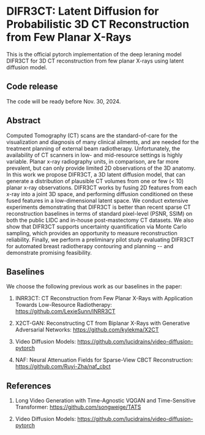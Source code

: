 # DIFR3CT: Latent Diffusion for Probabilistic 3D CT Reconstruction from Few Planar X-Rays

This is the official pytorch implementation of the deep leraning model DIFR3CT for 3D CT reconstruction from few planar X-rays using latent diffusion model. 


## Code release
The code will be ready before Nov. 30, 2024.


## Abstract
Computed Tomography (CT) scans are the standard-of-care for the visualization and diagnosis of many clinical ailments, and are needed for the treatment planning of external beam radiotherapy. Unfortunately, the availability of CT scanners in low- and mid-resource settings is highly variable. Planar x-ray radiography units, in comparison, are far more prevalent, but can only provide limited 2D observations of the 3D anatomy. In this work we propose DIFR3CT, a 3D latent diffusion model, that can generate a distribution of plausible CT volumes from one or few ($<$ 10)  planar x-ray observations. DIFR3CT works by fusing 2D features from each x-ray into a joint 3D space, and performing diffusion conditioned on these fused features in a low-dimensional latent space. We conduct extensive experiments demonstrating that DIFR3CT is better than recent sparse CT reconstruction baselines in terms of standard pixel-level (PSNR, SSIM) on both the public LIDC and in-house post-mastectomy CT datasets. We also show that DIFR3CT supports uncertainty quantification via Monte Carlo sampling, which provides an opportunity to measure reconstruction reliability. Finally, we perform a preliminary pilot study evaluating DIFR3CT for automated breast radiotherapy contouring and planning -- and demonstrate promising feasibility.


## Baselines
We choose the following previous work as our baselines in the paper:

1. INRR3CT: CT Reconstruction from Few Planar X-Rays with Application Towards Low-Resource Radiotherapy: https://github.com/LexieSunn/INRR3CT

2. X2CT-GAN: Reconstructing CT from Biplanar X-Rays with Generative Adversarial Networks: https://github.com/kylekma/X2CT

3. Video Diffusion Models: https://github.com/lucidrains/video-diffusion-pytorch

4. NAF: Neural Attenuation Fields for Sparse-View CBCT Reconstruction: https://github.com/Ruyi-Zha/naf_cbct


## References

1. Long Video Generation with Time-Agnostic VQGAN and Time-Sensitive Transformer: https://github.com/songweige/TATS

2. Video Diffusion Models: https://github.com/lucidrains/video-diffusion-pytorch



